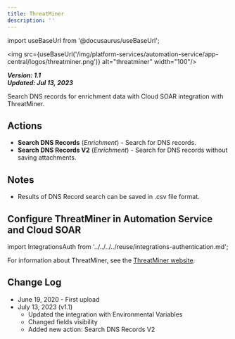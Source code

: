 ```yaml
---
title: ThreatMiner
description: ''
---
```

import useBaseUrl from '@docusaurus/useBaseUrl';

<img src={useBaseUrl('/img/platform-services/automation-service/app-central/logos/threatminer.png')} alt="threatminer" width="100"/>

***Version: 1.1  
Updated: Jul 13, 2023***

Search DNS records for enrichment data with Cloud SOAR integration with ThreatMiner.

## Actions

* **Search DNS Records** (*Enrichment*) - Search for DNS records.
* **Search DNS Records V2** (*Enrichment*) - Search for DNS records without saving attachments.

## Notes

* Results of DNS Record search can be saved in .csv file format.

## Configure ThreatMiner in Automation Service and Cloud SOAR

import IntegrationsAuth from '../../../../reuse/integrations-authentication.md';

<IntegrationsAuth/>

For information about ThreatMiner, see the [ThreatMiner website](https://www.threatminer.org/index.php).

## Change Log

* June 19, 2020 - First upload
* July 13, 2023 (v1.1)
	+ Updated the integration with Environmental Variables
	+ Changed fields visibility
	+ Added new action: Search DNS Records V2
